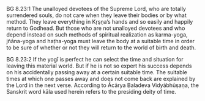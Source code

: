 BG 8.23:1	The unalloyed devotees of the Supreme Lord, who are totally surrendered souls, do not care when they leave their bodies or by what method. They leave everything in Kṛṣṇa’s hands and so easily and happily return to Godhead. But those who are not unalloyed devotees and who depend instead on such methods of spiritual realization as karma-yoga, jñāna-yoga and haṭha-yoga must leave the body at a suitable time in order to be sure of whether or not they will return to the world of birth and death.

BG 8.23:2	If the yogī is perfect he can select the time and situation for leaving this material world. But if he is not so expert his success depends on his accidentally passing away at a certain suitable time. The suitable times at which one passes away and does not come back are explained by the Lord in the next verse. According to Ācārya Baladeva Vidyābhūṣaṇa, the Sanskrit word kāla used herein refers to the presiding deity of time.